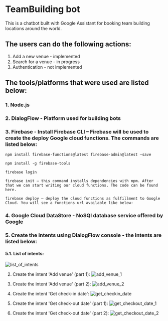 # TeamBuilding bot
This is a chatbot built with Google Assistant for booking team building locations around the world.

## The users can do the following actions:

1. Add a new venue - implemented
2. Search for a venue - in progress
3. Authentication - not implemented

## The tools/platforms that were used are listed below:

### 1. Node.js
### 2. DialogFlow - Platform used for building bots
### 3. Firebase - Install Firebase CLI – Firebase will be used to create the deploy Google cloud functions. The commands are listed below:
    
    npm install firebase-functions@latest firebase-admin@latest –save
    
    npm install -g firebase-tools
    
    firebase login
    
    firebase init – this command installs dependencies with npm. After that we can start writing our cloud functions. The code can be found here.
    
    firebase deploy – deploy the cloud functions as fulfillment to Google Cloud. You will see a functions url available like below:

### 4. Google Cloud DataStore - NoSQl database service offered by Google

### 5. Create the intents using DialogFlow console - the intents are listed below:

#### 5.1. List of intents:

![list_of_intents](https://user-images.githubusercontent.com/13006228/48904650-b6294400-ee67-11e8-93e6-fb6ec083b41c.png)

2. Create the intent 'Add venue' (part 1):
![add_venue_1](https://user-images.githubusercontent.com/13006228/48903302-cccd9c00-ee63-11e8-919a-19429e0600e3.png)

3. Create the intent 'Add venue' (part 2):
![add_venue_2](https://user-images.githubusercontent.com/13006228/48904635-ae699f80-ee67-11e8-9a4d-bb9f67e9773b.png)

4. Create the intent 'Get check-in date':
![get_checkin_date](https://user-images.githubusercontent.com/13006228/48904642-b1fd2680-ee67-11e8-921c-84bed718bb02.png)

5. Create the intent 'Get check-out date' (part 1):
![get_checkout_date_1](https://user-images.githubusercontent.com/13006228/48904646-b3c6ea00-ee67-11e8-85a2-6b3b4ee4e374.png)

6. Create the intent 'Get check-out date' (part 2):
![get_checkout_date_2](https://user-images.githubusercontent.com/13006228/48904648-b4f81700-ee67-11e8-9f40-d490d6284242.png)

